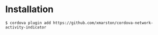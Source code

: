 # Installation

`$ cordova plugin add https://github.com/xmarston/cordova-network-activity-indicator`